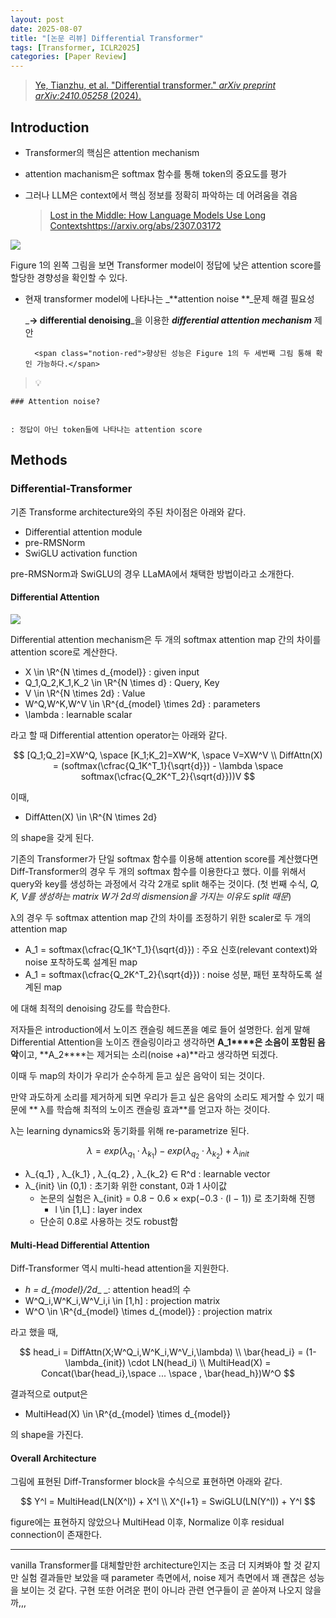 ```yaml
---
layout: post
date: 2025-08-07
title: "[논문 리뷰] Differential Transformer"
tags: [Transformer, ICLR2025]
categories: [Paper Review]
---
```


> [Ye, Tianzhu, et al. "Differential transformer." ](https://arxiv.org/abs/2410.05258)[_arXiv preprint arXiv:2410.05258_](https://arxiv.org/abs/2410.05258)[ (2024).](https://arxiv.org/abs/2410.05258)



## Introduction

- Transformer의 핵심은 attention mechanism
- attention machanism은 softmax 함수를 통해 token의 중요도를 평가
- 그러나 LLM은 context에서 핵심 정보를 정확히 파악하는 데 어려움을 겪음

	> [Lost in the Middle: How Language Models Use Long Contextshttps://arxiv.org/abs/2307.03172](https://arxiv.org/abs/2307.03172)


![](https://prod-files-secure.s3.us-west-2.amazonaws.com/542b861c-36a8-4051-84e5-8804b6728dba/9083ea56-691a-4752-ae26-47f403431ac8/image.png?X-Amz-Algorithm=AWS4-HMAC-SHA256&X-Amz-Content-Sha256=UNSIGNED-PAYLOAD&X-Amz-Credential=ASIAZI2LB4663223QDDU%2F20251003%2Fus-west-2%2Fs3%2Faws4_request&X-Amz-Date=20251003T150123Z&X-Amz-Expires=3600&X-Amz-Security-Token=IQoJb3JpZ2luX2VjEK7%2F%2F%2F%2F%2F%2F%2F%2F%2F%2FwEaCXVzLXdlc3QtMiJHMEUCIBqOHXp2VeW7Zyfej3k9MElZ9lW6QNxXZJkbI7vIYT9GAiEA1NUKFzoTEfSn8ULuO%2BsQdToHxffQAzPatO%2FLrTb%2Fp0Uq%2FwMIRxAAGgw2Mzc0MjMxODM4MDUiDFME1huOT9bLqbrZtSrcAwf2ce3NAmp%2BaBgIDO0%2FBtMl%2Fp70LHJt2EEZPxtGeEyfHpn8oFYJz4Gs1dpb2mOP24TCgJVgfYYVyZDtidV4pcvvrKNcErWo2TuHZ%2FfaVNI1AQojndjFZAradKXPFw8d3S5JDIJiHb%2FJpYHL1pYFsf%2Bn1x4t1k6j9E20s35bJiQG4%2BtWYhg1HR3k0VO1LyjlSO%2FUAwAxEkHoEDNXYPBCxFsa2ZmZyeXeOsbuSHspgkduwggudri7%2Fuhmc5uuQU3BQPgB49S92nYrPx10K%2FbtEQ9%2FCIFL%2Bh9FUk8AxVRy3JZhhHX6bJg3FUsqcIU4DHSXI1PoK1M9%2Bz53U3%2F%2FrpTFCiliRss6mo2KX%2Bul3%2F5Z78oUgPrKmdXqxhRkh%2BreFRTX26dBjYrZu9gIgYzyVFV6It%2BWl9LivSHPNyy%2FYv2UP%2FjhuSzsRq1fk12E6H1x3jaE8ZGftYbAqYI2rD3UF8INmMIrxxtDfZ7dAD92PTZArRg9F6cIB0TcTaV7qDyZFijqIls6Fwb2nlmOKiHVCwrtOrZkrwrlIId6hA%2FNklVtZHJ%2BNaICujJZGS1wjFenWY3T27IM4pgGOhfFvmh3gpnhvbl5M1Gx7lYTgjJiME131HKptIvUvERsFywBmNWqMLiz%2F8YGOqUBOqevhPekmW%2BWImjXD5MZgm%2BjrKSdLSb%2F9yQef01aMTEVL0SeDm7U%2FRZ9ZbeJC7Fzy7nAjMh1T6Os8693lQTqmJpCDAoA1SukCnQMKDf6LCbQQoh8RJAvJHe36sjlK8o9oonCtD3kiSst59tgLTuZTPKpICa6wcDY0UGxLNba5r5yaeAX%2FTVyPuUWjLF7fuBWn58VgA3Wn3d3P6gtAhCk7FVhbnqr&X-Amz-Signature=07bafea3a5dc382a11e89297aab5fae03708373d794d0788a30cd64e457bd8ed&X-Amz-SignedHeaders=host&x-amz-checksum-mode=ENABLED&x-id=GetObject)


Figure 1의 왼쪽 그림을 보면 Transformer model이 정답에 낮은 attention score를 할당한 경향성을 확인할 수 있다.

- 현재 transformer model에 나타나는 _**attention noise **_문제 해결 필요성

	_**→ differential denoising**_을 이용한 _**differential attention mechanism**_ 제안


		<span class="notion-red">향상된 성능은 Figure 1의 두 세번째 그림 통해 확인 가능하다.</span>


> 💡 


	### Attention noise?


	: 정답이 아닌 token들에 나타나는 attention score



## Methods



### Differential-Transformer


기존 Transforme architecture와의 주된 차이점은 아래와 같다.

- Differential attention module
- pre-RMSNorm
- SwiGLU activation function

pre-RMSNorm과 SwiGLU의 경우 LLaMA에서 채택한 방법이라고 소개한다.



#### Differential Attention


![](https://prod-files-secure.s3.us-west-2.amazonaws.com/542b861c-36a8-4051-84e5-8804b6728dba/116d70b2-1963-4810-9167-f4c7d8a06e8f/image.png?X-Amz-Algorithm=AWS4-HMAC-SHA256&X-Amz-Content-Sha256=UNSIGNED-PAYLOAD&X-Amz-Credential=ASIAZI2LB4663223QDDU%2F20251003%2Fus-west-2%2Fs3%2Faws4_request&X-Amz-Date=20251003T150123Z&X-Amz-Expires=3600&X-Amz-Security-Token=IQoJb3JpZ2luX2VjEK7%2F%2F%2F%2F%2F%2F%2F%2F%2F%2FwEaCXVzLXdlc3QtMiJHMEUCIBqOHXp2VeW7Zyfej3k9MElZ9lW6QNxXZJkbI7vIYT9GAiEA1NUKFzoTEfSn8ULuO%2BsQdToHxffQAzPatO%2FLrTb%2Fp0Uq%2FwMIRxAAGgw2Mzc0MjMxODM4MDUiDFME1huOT9bLqbrZtSrcAwf2ce3NAmp%2BaBgIDO0%2FBtMl%2Fp70LHJt2EEZPxtGeEyfHpn8oFYJz4Gs1dpb2mOP24TCgJVgfYYVyZDtidV4pcvvrKNcErWo2TuHZ%2FfaVNI1AQojndjFZAradKXPFw8d3S5JDIJiHb%2FJpYHL1pYFsf%2Bn1x4t1k6j9E20s35bJiQG4%2BtWYhg1HR3k0VO1LyjlSO%2FUAwAxEkHoEDNXYPBCxFsa2ZmZyeXeOsbuSHspgkduwggudri7%2Fuhmc5uuQU3BQPgB49S92nYrPx10K%2FbtEQ9%2FCIFL%2Bh9FUk8AxVRy3JZhhHX6bJg3FUsqcIU4DHSXI1PoK1M9%2Bz53U3%2F%2FrpTFCiliRss6mo2KX%2Bul3%2F5Z78oUgPrKmdXqxhRkh%2BreFRTX26dBjYrZu9gIgYzyVFV6It%2BWl9LivSHPNyy%2FYv2UP%2FjhuSzsRq1fk12E6H1x3jaE8ZGftYbAqYI2rD3UF8INmMIrxxtDfZ7dAD92PTZArRg9F6cIB0TcTaV7qDyZFijqIls6Fwb2nlmOKiHVCwrtOrZkrwrlIId6hA%2FNklVtZHJ%2BNaICujJZGS1wjFenWY3T27IM4pgGOhfFvmh3gpnhvbl5M1Gx7lYTgjJiME131HKptIvUvERsFywBmNWqMLiz%2F8YGOqUBOqevhPekmW%2BWImjXD5MZgm%2BjrKSdLSb%2F9yQef01aMTEVL0SeDm7U%2FRZ9ZbeJC7Fzy7nAjMh1T6Os8693lQTqmJpCDAoA1SukCnQMKDf6LCbQQoh8RJAvJHe36sjlK8o9oonCtD3kiSst59tgLTuZTPKpICa6wcDY0UGxLNba5r5yaeAX%2FTVyPuUWjLF7fuBWn58VgA3Wn3d3P6gtAhCk7FVhbnqr&X-Amz-Signature=11d70072a50cb7ca67b3d31560aa1a753f11d60148f08534f98a54db07e613cd&X-Amz-SignedHeaders=host&x-amz-checksum-mode=ENABLED&x-id=GetObject)


Differential attention mechanism은 두 개의 softmax attention map 간의 차이를 attention score로 계산한다.

- X \in \R^{N \times d\_{model}} : given input
- Q\_1,Q\_2,K\_1,K\_2 \in \R^{N \times d} : Query, Key
- V \in \R^{N \times 2d} : Value
- W^Q,W^K,W^V \in \R^{d\_{model} \times 2d} : parameters
- \lambda : learnable scalar

라고 할 때 Differential attention operator는 아래와 같다.


$$
[Q_1;Q_2]=XW^Q, \space [K_1;K_2]=XW^K, \space V=XW^V \\
DiffAttn(X) = (softmax(\cfrac{Q_1K^T_1}{\sqrt{d}}) - \lambda \space softmax(\cfrac{Q_2K^T_2}{\sqrt{d}}))V
$$


이때,

- DiffAtten(X) \in \R^{N \times 2d}

의 shape을 갖게 된다.


기존의 Transformer가 단일 softmax 함수를 이용해 attention score를 계산했다면 Diff-Transformer의 경우 두 개의 softmax 함수를 이용한다고 했다. 이를 위해서 query와 key를 생성하는 과정에서 각각 2개로 split 해주는 것이다. <span class="notion-red">(첫 번째 수식, </span><span class="notion-red">_Q, K, V를 생성하는 matrix W가 2d의 dismension을 가지는 이유도 split 때문_</span><span class="notion-red">)</span>


 λ의 경우 두 softmax attention map 간의 차이를 조정하기 위한 scaler로 두 개의 attention map

- A\_1 = softmax(\cfrac{Q\_1K^T\_1}{\sqrt{d}}) : 주요 신호(relevant context)와 noise 포착하도록 설계된 map
- A\_1 = softmax(\cfrac{Q\_2K^T\_2}{\sqrt{d}}) : noise 성분, 패턴 포착하도록 설계된 map 

에 대해 최적의 denoising 강도를 학습한다.


저자들은 introduction에서 노이즈 캔슬링 헤드폰을 예로 들어 설명한다. 쉽게 말해 Differential Attention을 노이즈 캔슬링이라고 생각하면 **A\_1****은 소음이 포함된 음악**이고, **A\_2****는 제거되는 소리(noise +a)**라고 생각하면 되겠다. 


이때 두 map의 차이가 우리가 순수하게 듣고 싶은 음악이 되는 것이다. 


만약 과도하게 소리를 제거하게 되면 우리가 듣고 싶은 음악의 소리도 제거할 수 있기 때문에 ** λ를 학습해 최적의 노이즈 캔슬링 효과**를 얻고자 하는 것이다.


λ는 learning dynamics와 동기화를 위해 re-parametrize 된다.


$$
\lambda = exp(\lambda_{q_1} \cdot \lambda_{k_1}) - exp(\lambda_{q_2} \cdot \lambda_{k_2}) + \lambda_{init}
$$

- λ\_{q\_1} , λ\_{k\_1} , λ\_{q\_2} , λ\_{k\_2} ∈ R^d : learnable vector
- λ\_{init} \in (0,1) : 초기화 위한 constant, 0과 1 사이값
	- 논문의 실험은 λ\_{init} = 0.8 − 0.6 × exp(−0.3 · (l − 1)) 로 초기화해 진행
		- l \in [1,L] : layer index
	- 단순히 0.8로 사용하는 것도 robust함


#### **Multi-Head Differential Attention**


Diff-Transformer 역시 multi-head attention을 지원한다.

- _h = d\_{model}/2d__ _: attention head의 수
- W^Q\_i,W^K\_i,W^V\_i,i \in [1,h] : projection matrix
- W^O \in \R^{d\_{model} \times d\_{model}} : projection matrix

라고 했을 때,


$$
head_i = DiffAttn(X;W^Q_i,W^K_i,W^V_i,\lambda) \\
\bar{head_i} = (1-\lambda_{init}) \cdot LN(head_i) \\
MultiHead(X) = Concat(\bar{head_i},\space ... \space , \bar{head_h})W^O
$$


결과적으로 output은

- MultiHead(X) \in \R^{d\_{model} \times d\_{model}}

의 shape을 가진다.



#### Overall Architecture


그림에 표현된 Diff-Transformer block을 수식으로 표현하면 아래와 같다.


$$
Y^l = MultiHead(LN(X^l)) + X^l \\
X^{l+1} = SwiGLU(LN(Y^l)) + Y^l
$$


figure에는 표현하지 않았으나 MultiHead 이후, Normalize 이후 residual connection이 존재한다.


---


vanilla Transformer를 대체할만한 architecture인지는 조금 더 지켜봐야 할 것 같지만 실험 결과들만 보았을 때 parameter 측면에서, noise 제거 측면에서 꽤 괜찮은 성능을 보이는 것 같다. 구현 또한 어려운 편이 아니라 관련 연구들이 곧 쏟아져 나오지 않을까,,,

